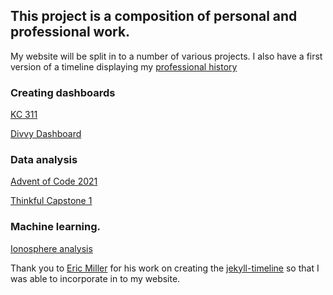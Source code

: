 ## This project is a composition of personal and professional work.

My website will be split in to a number of various projects.  I also have a first version of a timeline displaying my [professional history](https://jordanmartinetti.com/2023/12/21/resume.html)

### Creating dashboards
[KC 311](https://jordanmartinetti.com/post/2023/12/15/kc-311.html)

[Divvy Dashboard](https://jordanmartinetti.com/post/2023/12/15/divvy-dashboard.html)

### Data analysis
[Advent of Code 2021](https://jordanmartinetti.com/post/2023/12/18/advent-of-code-2021.html)

[Thinkful Capstone 1](https://jordanmartinetti.com/post/2023/11/10/Capstone1.html)

### Machine learning.
[Ionosphere analysis](https://jordanmartinetti.com/post/2023/12/14/ionosphere-analysis.html)


Thank you to [Eric Miller](https://github.com/SimplGy) for his work on creating the [jekyll-timeline](https://github.com/SimplGy/jekyll-timeline) so that I was able to incorporate in to my website.
